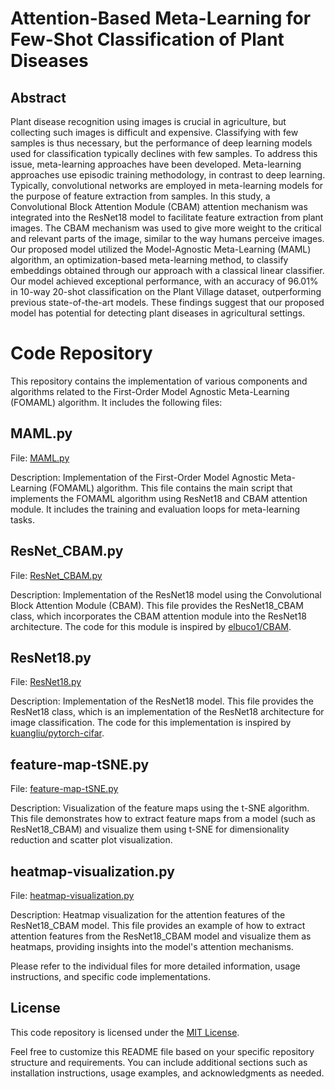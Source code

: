 # Attention-Based Meta-Learning for Few-Shot Classification of Plant Diseases
## Abstract
Plant disease recognition using images is crucial in agriculture, but collecting such images is difficult and expensive. Classifying with few samples is thus necessary, but the performance of deep learning models used for classification typically declines with few samples. To address this issue, meta-learning approaches have been developed. Meta-learning approaches use episodic training methodology, in contrast to deep learning. Typically, convolutional networks are employed in meta-learning models for the purpose of feature extraction from samples. In this study, a Convolutional Block Attention Module (CBAM) attention mechanism was integrated into the ResNet18 model to facilitate feature extraction from plant images. The CBAM mechanism was used to give more weight to the critical and relevant parts of the image, similar to the way humans perceive images. Our proposed model utilized the Model-Agnostic Meta-Learning (MAML) algorithm, an optimization-based meta-learning method, to classify embeddings obtained through our approach with a classical linear classifier. Our model achieved exceptional performance, with an accuracy of 96.01% in 10-way 20-shot classification on the Plant Village dataset, outperforming previous state-of-the-art models. These findings suggest that our proposed model has potential for detecting plant diseases in agricultural settings.

# Code Repository
This repository contains the implementation of various components and algorithms related to the First-Order Model Agnostic Meta-Learning (FOMAML) algorithm. It includes the following files:

## MAML.py

File: [MAML.py](MAML.py)

Description: Implementation of the First-Order Model Agnostic Meta-Learning (FOMAML) algorithm. This file contains the main script that implements the FOMAML algorithm using ResNet18 and CBAM attention module. It includes the training and evaluation loops for meta-learning tasks.

## ResNet_CBAM.py

File: [ResNet_CBAM.py](ResNet_CBAM.py)

Description: Implementation of the ResNet18 model using the Convolutional Block Attention Module (CBAM). This file provides the ResNet18_CBAM class, which incorporates the CBAM attention module into the ResNet18 architecture. The code for this module is inspired by [elbuco1/CBAM](https://github.com/elbuco1/CBAM).

## ResNet18.py

File: [ResNet18.py](ResNet18.py)

Description: Implementation of the ResNet18 model. This file provides the ResNet18 class, which is an implementation of the ResNet18 architecture for image classification. The code for this implementation is inspired by [kuangliu/pytorch-cifar](https://github.com/kuangliu/pytorch-cifar).

## feature-map-tSNE.py

File: [feature-map-tSNE.py](feature-map-tSNE.py)

Description: Visualization of the feature maps using the t-SNE algorithm. This file demonstrates how to extract feature maps from a model (such as ResNet18_CBAM) and visualize them using t-SNE for dimensionality reduction and scatter plot visualization.

## heatmap-visualization.py

File: [heatmap-visualization.py](heatmap-visualization.py)

Description: Heatmap visualization for the attention features of the ResNet18_CBAM model. This file provides an example of how to extract attention features from the ResNet18_CBAM model and visualize them as heatmaps, providing insights into the model's attention mechanisms.

Please refer to the individual files for more detailed information, usage instructions, and specific code implementations.

## License

This code repository is licensed under the [MIT License](LICENSE).

Feel free to customize this README file based on your specific repository structure and requirements. You can include additional sections such as installation instructions, usage examples, and acknowledgments as needed.
